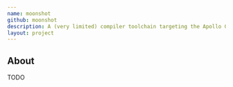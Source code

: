 ```yaml
---
name: moonshot
github: moonshot
description: A (very limited) compiler toolchain targeting the Apollo Guidance Computer
layout: project
---
```


## About

TODO
